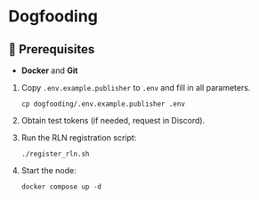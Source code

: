 # Dogfooding

## 📝 Prerequisites

- **Docker** and **Git**

1. Copy `.env.example.publisher` to `.env` and fill in all parameters.

    ```
    cp dogfooding/.env.example.publisher .env
    ```
2. Obtain test tokens (if needed, request in Discord).
3. Run the RLN registration script:

    ```
    ./register_rln.sh
    ```
4. Start the node:

    ```
    docker compose up -d
    ```
    

